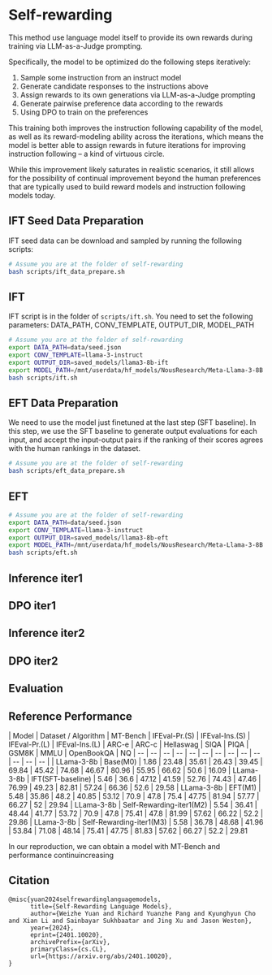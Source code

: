 # Self-rewarding

This method use language model itself to provide its own rewards during training via LLM-as-a-Judge prompting.

Specifically, the model to be optimized do the following steps iteratively:
1. Sample some instruction from an instruct model
2. Generate candidate responses to the instructions above
3. Assign rewards to its own generations via LLM-as-a-Judge prompting
4. Generate pairwise preference data according to the rewards
5. Using DPO to train on the preferences

This training both improves the instruction following capability of the model, as well as its reward-modeling ability across the iterations, which means the model is better able to assign rewards in future iterations for improving instruction following – a kind of virtuous circle.

While this improvement likely saturates in realistic scenarios, it still allows for the possibility of continual improvement beyond the human preferences that are typically used to build reward models and instruction following models today.

## IFT Seed Data Preparation

IFT seed data can be download and sampled by running the following scripts:

```bash
# Assume you are at the folder of self-rewarding
bash scripts/ift_data_prepare.sh
```

## IFT

IFT script is in the folder of `scripts/ift.sh`. You need to set the following parameters: DATA_PATH, CONV_TEMPLATE, OUTPUT_DIR, MODEL_PATH

```bash
# Assume you are at the folder of self-rewarding
export DATA_PATH=data/seed.json
export CONV_TEMPLATE=llama-3-instruct
export OUTPUT_DIR=saved_models/llama3-8b-ift
export MODEL_PATH=/mnt/userdata/hf_models/NousResearch/Meta-Llama-3-8B
bash scripts/ift.sh
```

## EFT Data Preparation

We need to use the model just finetuned at the last step (SFT baseline). In this step, we use the SFT baseline to generate output evaluations for each input, and accept the input-output pairs if the ranking of their scores agrees with the human rankings in the dataset.

```bash
# Assume you are at the folder of self-rewarding
bash scripts/eft_data_prepare.sh
```

## EFT

```bash
# Assume you are at the folder of self-rewarding
export DATA_PATH=data/seed.json
export CONV_TEMPLATE=llama-3-instruct
export OUTPUT_DIR=saved_models/llama3-8b-eft
export MODEL_PATH=/mnt/userdata/hf_models/NousResearch/Meta-Llama-3-8B
bash scripts/eft.sh
```
## Inference iter1

## DPO iter1

## Inference iter2

## DPO iter2


## Evaluation



## Reference Performance

| Model | Dataset / Algorithm |	MT-Bench | IFEval-Pr.(S) | IFEval-Ins.(S) | IFEval-Pr.(L) | IFEval-Ins.(L) | ARC-e | ARC-c | Hellaswag | SIQA | PIQA | GSM8K | MMLU | OpenBookQA | NQ
| -- | -- | -- | -- | -- | -- | -- | -- | -- | -- | -- | -- | -- |
| LLama-3-8b | Base(M0) | 1.86 | 23.48 | 35.61 | 26.43 | 39.45 | 69.84 | 45.42 | 74.68 | 46.67 | 80.96 | 55.95 | 66.62 | 50.6 | 16.09
| LLama-3-8b | IFT(SFT-baseline) | 5.46 | 36.6 | 47.12 | 41.59 | 52.76 | 74.43 | 47.46 | 76.99 | 49.23 | 82.81 | 57.24 | 66.36 | 52.6 | 29.58
| LLama-3-8b | EFT(M1) | 5.48 | 35.86 | 48.2 | 40.85	| 53.12 | 70.9 | 47.8 | 75.4 | 47.75 | 81.94 | 57.77 | 66.27 | 52 | 29.94
| LLama-3-8b | Self-Rewarding-iter1(M2) | 5.54	| 36.41 | 48.44 |	41.77 | 53.72 | 70.9 | 47.8 | 75.41 | 47.8 | 81.99 | 57.62 | 66.22 | 52.2 | 29.86
| LLama-3-8b | Self-Rewarding-iter1(M3) | 5.58	| 36.78 | 48.68 | 41.96 | 53.84 | 71.08 | 48.14	| 75.41 | 47.75 |	81.83	| 57.62 | 66.27 | 52.2 | 29.81

In our reproduction, we can obtain a model with MT-Bench and performance continuincreasing

## Citation

```
@misc{yuan2024selfrewardinglanguagemodels,
      title={Self-Rewarding Language Models},
      author={Weizhe Yuan and Richard Yuanzhe Pang and Kyunghyun Cho and Xian Li and Sainbayar Sukhbaatar and Jing Xu and Jason Weston},
      year={2024},
      eprint={2401.10020},
      archivePrefix={arXiv},
      primaryClass={cs.CL},
      url={https://arxiv.org/abs/2401.10020},
}
```
